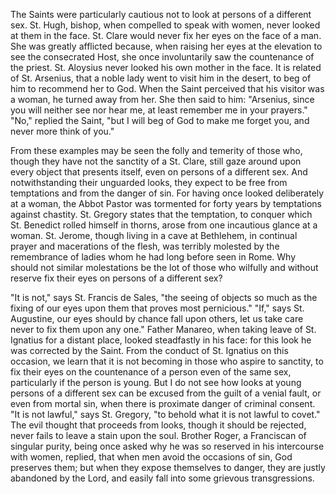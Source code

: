 
The Saints were particularly cautious not to look at persons of a different sex. St. Hugh, bishop, when compelled to speak with women, never looked at them in the face. St. Clare would never fix her eyes on the face of a man. She was greatly afflicted because, when raising her eyes at the elevation to see the consecrated Host, she once involuntarily saw the countenance of the priest. St. Aloysius never looked his own mother in the face. It is related of St. Arsenius, that a noble lady went to visit him in the desert, to beg of him to recommend her to God. When the Saint perceived that his visitor was a woman, he turned away from her. She then said to him: \"Arsenius, since you will neither see nor hear me, at least remember me in your prayers.\" \"No,\" replied the Saint, \"but I will beg of God to make me forget you, and never more think of you.\"

From these examples may be seen the folly and temerity of those who, though they have not the sanctity of a St. Clare, still gaze around upon every object that presents itself, even on persons of a different sex. And notwithstanding their unguarded looks, they expect to be free from temptations and from the danger of sin. For having once looked deliberately at a woman, the Abbot Pastor was tormented for forty years by temptations against chastity. St. Gregory states that the temptation, to conquer which St. Benedict rolled himself in thorns, arose from one incautious glance at a woman. St. Jerome, though living in a cave at Bethlehem, in continual prayer and macerations of the flesh, was terribly molested by the remembrance of ladies whom he had long before seen in Rome. Why should not similar molestations be the lot of those who wilfully and without reserve fix their eyes on persons of a different sex?

\"It is not,\" says St. Francis de Sales, \"the seeing of objects so much as the fixing of our eyes upon them that proves most pernicious.\" \"If,\" says St. Augustine, our eyes should by chance fall upon others, let us take care never to fix them upon any one.\" Father Manareo, when taking leave of St. Ignatius for a distant place, looked steadfastly in his face: for this look he was corrected by the Saint. From the conduct of St. Ignatius on this occasion, we learn that it is not becoming in those who aspire to sanctity, to fix their eyes on the countenance of a person even of the same sex, particularly if the person is young. But I do not see how looks at young persons of a different sex can be excused from the guilt of a venial fault, or even from mortal sin, when there is proximate danger of criminal consent. \"It is not lawful,\" says St. Gregory, \"to behold what it is not lawful to covet.\" The evil thought that proceeds from looks, though it should be rejected, never fails to leave a stain upon the soul. Brother Roger, a Franciscan of singular purity, being once asked why he was so reserved in his intercourse with women, replied, that when men avoid the occasions of sin, God preserves them; but when they expose themselves to danger, they are justly abandoned by the Lord, and easily fall into some grievous transgressions.

